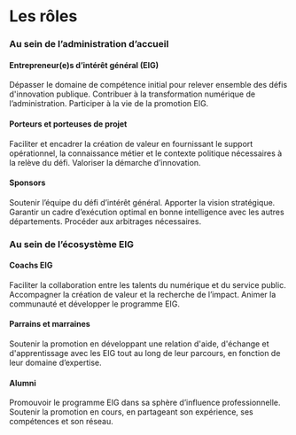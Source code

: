 # Les rôles

### Au sein de l’administration d’accueil

#### Entrepreneur(e)s d’intérêt général (EIG)
Dépasser le domaine de compétence initial pour relever ensemble des défis d'innovation publique. Contribuer à la transformation numérique de l’administration. Participer à la vie de la promotion EIG.

#### Porteurs et porteuses de projet
Faciliter et encadrer la création de valeur en fournissant le support opérationnel, la connaissance métier et le contexte politique nécessaires à la relève du défi. Valoriser la démarche d’innovation.

#### Sponsors
Soutenir l’équipe du défi d’intérêt général. Apporter la vision stratégique. Garantir un cadre d’exécution optimal en bonne intelligence avec les autres départements. Procéder aux arbitrages nécessaires.

### Au sein de l’écosystème EIG

#### Coachs EIG
Faciliter la collaboration entre les talents du numérique et du service public. Accompagner la création de valeur et la recherche de l’impact. Animer la communauté et développer le programme EIG.

#### Parrains et marraines
Soutenir la promotion en développant une relation d'aide, d'échange et d'apprentissage avec les EIG tout au long de leur parcours, en fonction de leur domaine d’expertise.

#### Alumni
Promouvoir le programme EIG dans sa sphère d’influence professionnelle. Soutenir la promotion en cours, en partageant son expérience, ses compétences et son réseau.